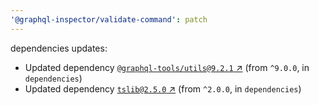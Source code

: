 ```yaml
---
'@graphql-inspector/validate-command': patch
---
```

dependencies updates:
  - Updated dependency [`@graphql-tools/utils@9.2.1`
    ↗︎](https://www.npmjs.com/package/@graphql-tools/utils/v/9.2.1) (from `^9.0.0`, in
    `dependencies`)
  - Updated dependency [`tslib@2.5.0` ↗︎](https://www.npmjs.com/package/tslib/v/2.5.0) (from
    `^2.0.0`, in `dependencies`)
